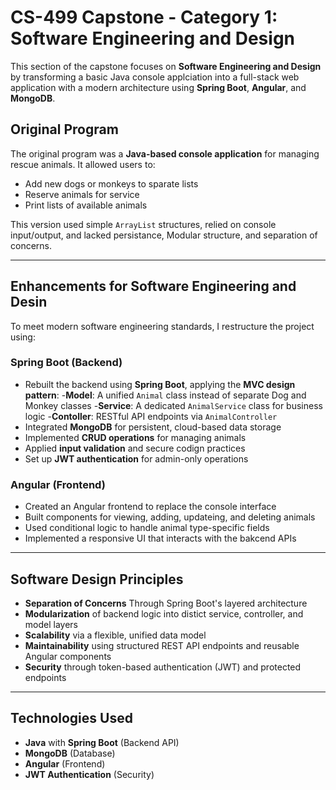 # CS-499 Capstone - Category 1: Software Engineering and Design

This section of the capstone focuses on **Software Engineering and Design** by transforming a basic Java console applciation into a full-stack web application with a modern architecture using **Spring Boot**, **Angular**, and **MongoDB**.

## Original Program

The original program was a **Java-based console application** for managing rescue animals. It allowed users to:

- Add new dogs or monkeys to sparate lists
- Reserve animals for service
- Print lists of available animals

This version used simple `ArrayList` structures, relied on console input/output, and lacked persistance, Modular structure, and separation of concerns. 

---

## Enhancements for Software Engineering and Desin

To meet modern software engineering standards, I restructure the project using:

### Spring Boot (Backend)

- Rebuilt the backend using **Spring Boot**, applying the **MVC design pattern**:
    -**Model**: A unified `Animal` class instead of separate Dog and Monkey classes
    -**Service**: A dedicated `AnimalService` class for business logic
    -**Contoller**: RESTful API endpoints via `AnimalController`
- Integrated **MongoDB** for persistent, cloud-based data storage
- Implemented **CRUD operations** for managing animals
- Applied **input validation** and secure codign practices
- Set up **JWT authentication** for admin-only operations

### Angular (Frontend)
- Created an Angular frontend to replace the console interface
- Built components for viewing, adding, updateing, and deleting animals
- Used conditional logic to handle animal type-specific fields
- Implemented a responsive UI that interacts with the bakcend APIs

---

## Software Design Principles 

- **Separation of Concerns** Through Spring Boot's layered architecture
- **Modularization** of backend logic into distict service, controller, and model layers
- **Scalability** via a flexible, unified data model
- **Maintainability** using structured REST API endpoints and reusable Angular components
- **Security** through token-based authentication (JWT) and protected endpoints

---

## Technologies Used

- **Java** with **Spring Boot** (Backend API)
- **MongoDB** (Database)
- **Angular** (Frontend)
- **JWT Authentication** (Security)
